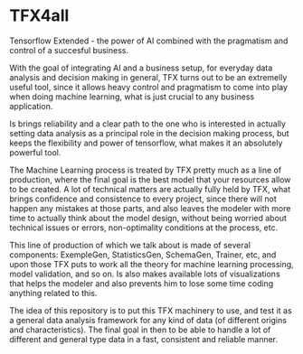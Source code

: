 # TFX4all
Tensorflow Extended - the power of AI combined with the pragmatism and control of a succesful business.

With the goal of integrating AI and a business setup, for everyday data analysis and decision making in general, TFX turns out to be an extremelly useful tool, since it allows heavy control and pragmatism to come into play when doing machine learning, what is just crucial to any business application.

Is brings reliability and a clear path to the one who is interested in actually setting data analysis as a principal role in the decision making process, but keeps the flexibility and power of tensorflow, what makes it an absolutely powerful tool.

The Machine Learning process is treated by TFX pretty much as a line of production, where the final goal is the best model that your resources allow to be created. A lot of technical matters are actually fully held by TFX, what brings confidence and consistence to every project, since there will not happen any mistakes at those parts, and also leaves the modeler with more time to actually think about the model design, without being worried about technical issues or errors, non-optimality conditions at the process, etc.

This line of production of which we talk about is made of several components: ExempleGen, StatisticsGen, SchemaGen, Trainer, etc, and upon those TFX puts to work all the theory for machine learning processing, model validation, and so on. Is also makes available lots of visualizations that helps the modeler and also prevents him to lose some time coding anything related to this.

The idea of this repository is to put this TFX machinery to use, and test it as a general data analysis framework for any kind of data (of different origins and characteristics). The final goal in then to be able to handle a lot of different and general type data in a fast, consistent and reliable manner.

